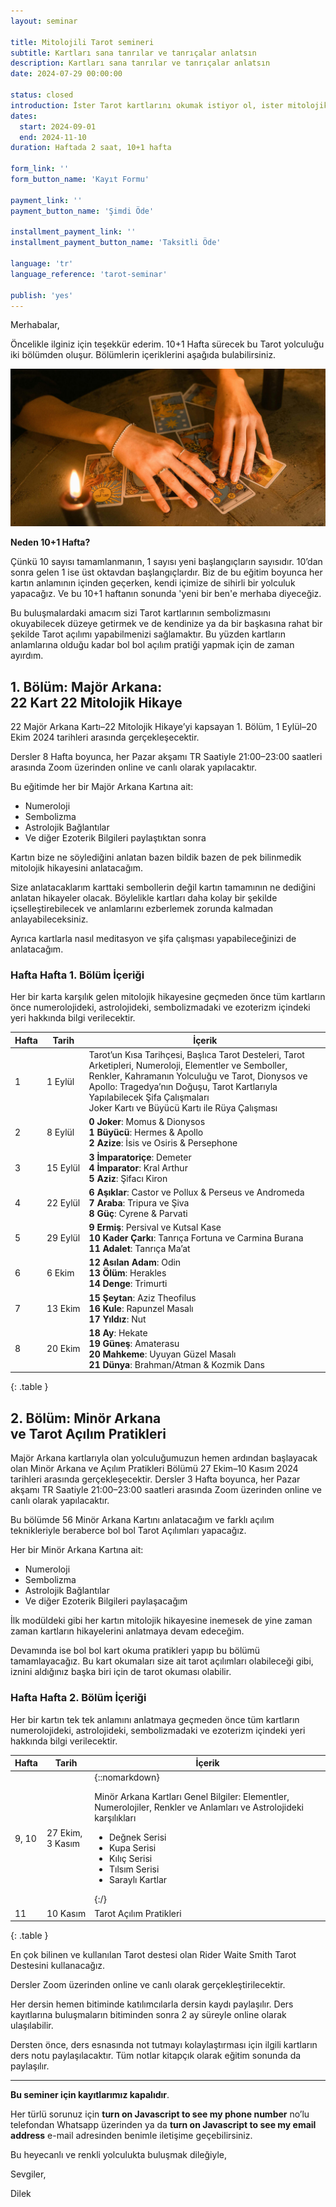 ```yaml
---
layout: seminar

title: Mitolojili Tarot semineri
subtitle: Kartları sana tanrılar ve tanrıçalar anlatsın
description: Kartları sana tanrılar ve tanrıçalar anlatsın
date: 2024-07-29 00:00:00

status: closed
introduction: İster Tarot kartlarını okumak istiyor ol, ister mitolojik hikaye çözümlemeyi seviyor ol, bu eğitimde her ikisi de var!
dates:
  start: 2024-09-01
  end: 2024-11-10
duration: Haftada 2 saat, 10+1 hafta

form_link: ''
form_button_name: 'Kayıt Formu'

payment_link: ''
payment_button_name: 'Şimdi Öde'

installment_payment_link: ''
installment_payment_button_name: 'Taksitli Öde'

language: 'tr'
language_reference: 'tarot-seminar'

publish: 'yes'
---
```


Merhabalar,

Öncelikle ilginiz için teşekkür ederim. 10+1 Hafta sürecek bu Tarot yolculuğu iki bölümden oluşur. Bölümlerin içeriklerini aşağıda bulabilirsiniz.

![Tarot kartları okuyan kadın.](/media/images-optimized/tarots_00.jpg)

**Neden 10+1 Hafta?**

Çünkü 10 sayısı tamamlanmanın, 1 sayısı yeni başlangıçların sayısıdır. 10’dan sonra gelen 1 ise üst oktavdan başlangıçlardır. Biz de bu eğitim boyunca her kartın anlamının içinden geçerken, kendi içimize de sihirli bir yolculuk yapacağız. Ve bu 10+1 haftanın sonunda 'yeni bir ben'e merhaba diyeceğiz. 

Bu buluşmalardaki amacım sizi Tarot kartlarının sembolizmasını okuyabilecek düzeye getirmek ve de kendinize ya da bir başkasına rahat bir şekilde Tarot açılımı yapabilmenizi sağlamaktır. Bu yüzden kartların anlamlarına olduğu kadar bol bol açılım pratiği yapmak için de zaman ayırdım. 

## 1. Bölüm: Majör Arkana: <br/>22 Kart 22 Mitolojik Hikaye

22 Majör Arkana Kartı–22 Mitolojik Hikaye’yi kapsayan 1. Bölüm, 1 Eylül–20 Ekim 2024 tarihleri arasında gerçekleşecektir.

Dersler 8 Hafta boyunca, her Pazar akşamı TR Saatiyle 21:00–23:00 saatleri arasında Zoom üzerinden online ve canlı olarak yapılacaktır.

Bu eğitimde her bir Majör Arkana Kartına ait:

+ Numeroloji
+ Sembolizma
+ Astrolojik Bağlantılar
+ Ve diğer Ezoterik Bilgileri paylaştıktan sonra

Kartın bize ne söylediğini anlatan bazen bildik bazen de pek bilinmedik mitolojik hikayesini anlatacağım.

Size anlatacaklarım karttaki sembollerin değil kartın tamamının ne dediğini anlatan hikayeler olacak. Böylelikle kartları daha kolay bir şekilde içselleştirebilecek ve anlamlarını ezberlemek zorunda kalmadan anlayabileceksiniz.

Ayrıca kartlarla nasıl meditasyon ve şifa çalışması yapabileceğinizi de anlatacağım.


### Hafta Hafta 1. Bölüm İçeriği

Her bir karta karşılık gelen mitolojik hikayesine geçmeden önce tüm kartların önce numerolojideki, astrolojideki, sembolizmadaki ve ezoterizm içindeki yeri hakkında bilgi verilecektir.

| Hafta | Tarih | İçerik |
| - | - | - |
| 1 | 1&nbsp;Eylül | Tarot’un Kısa Tarihçesi, Başlıca Tarot Desteleri, Tarot Arketipleri, Numeroloji, Elementler ve Semboller, Renkler, Kahramanın Yolculuğu ve Tarot, Dionysos ve Apollo: Tragedya’nın Doğuşu, Tarot Kartlarıyla Yapılabilecek Şifa Çalışmaları <br/>Joker Kartı ve Büyücü Kartı ile Rüya Çalışması |
| 2 | 8&nbsp;Eylül | **0 Joker**: Momus & Dionysos <br/>**1 Büyücü**: Hermes & Apollo <br/>**2 Azize**: İsis ve Osiris & Persephone |
| 3 | 15&nbsp;Eylül | **3 İmparatoriçe**: Demeter <br/>**4 İmparator**: Kral Arthur <br/>**5 Aziz**: Şifacı Kiron |
| 4 | 22&nbsp;Eylül | **6 Aşıklar**: Castor ve Pollux & Perseus ve Andromeda <br/>**7 Araba**: Tripura ve Şiva <br/>**8 Güç**: Cyrene & Parvati |
| 5 | 29&nbsp;Eylül | **9 Ermiş**: Persival ve Kutsal Kase <br/>**10 Kader Çarkı**: Tanrıça Fortuna ve Carmina Burana <br/>**11 Adalet**: Tanrıça Ma’at |
| 6 | 6&nbsp;Ekim | **12 Asılan Adam**: Odin <br/>**13 Ölüm**: Herakles <br/>**14 Denge**: Trimurti |
| 7 | 13&nbsp;Ekim | **15 Şeytan**: Aziz Theofilus <br/>**16 Kule**: Rapunzel Masalı <br/>**17 Yıldız**: Nut |
| 8 | 20&nbsp;Ekim | **18 Ay**: Hekate <br/>**19 Güneş**: Amaterasu <br/>**20 Mahkeme**: Uyuyan Güzel Masalı <br/>**21 Dünya**: Brahman/Atman & Kozmik Dans |
{: .table }

## 2. Bölüm: Minör Arkana <br/>ve Tarot Açılım Pratikleri

Majör Arkana kartlarıyla olan yolculuğumuzun hemen ardından başlayacak olan Minör Arkana ve Açılım Pratikleri Bölümü 27 Ekim–10 Kasım 2024 tarihleri arasında gerçekleşecektir. Dersler 3 Hafta boyunca, her Pazar akşamı TR Saatiyle 21:00–23:00 saatleri arasında Zoom üzerinden online ve canlı olarak yapılacaktır.

Bu bölümde 56 Minör Arkana Kartını anlatacağım ve farklı açılım teknikleriyle beraberce bol bol Tarot Açılımları yapacağız.

Her bir Minör Arkana Kartına ait:

+ Numeroloji
+ Sembolizma
+ Astrolojik Bağlantılar
+ Ve diğer Ezoterik Bilgileri paylaşacağım

İlk modüldeki gibi her kartın mitolojik hikayesine inemesek de yine zaman zaman kartların hikayelerini anlatmaya devam edeceğim.

Devamında ise bol bol kart okuma pratikleri yapıp bu bölümü tamamlayacağız. Bu kart okumaları size ait tarot açılımları olabileceği gibi, iznini aldığınız başka biri için de tarot okuması olabilir.

### Hafta Hafta 2. Bölüm İçeriği

Her bir kartın tek tek anlamını anlatmaya geçmeden önce tüm kartların numerolojideki, astrolojideki, sembolizmadaki ve ezoterizm içindeki yeri hakkında bilgi verilecektir. 

| Hafta | Tarih | İçerik |
| - | - | - |
| 9,&nbsp;10 | 27&nbsp;Ekim,<br/>3&nbsp;Kasım | {::nomarkdown}<p>Minör Arkana Kartları Genel Bilgiler: Elementler, Numerolojiler, Renkler ve Anlamları ve Astrolojideki karşılıkları</p><ul><li>Değnek Serisi</li><li>Kupa Serisi</li><li>Kılıç Serisi</li><li>Tılsım Serisi</li><li>Saraylı Kartlar</li></ul>{:/} |
| 11 | 10&nbsp;Kasım | Tarot Açılım Pratikleri |
{: .table }

En çok bilinen ve kullanılan Tarot destesi olan Rider Waite Smith Tarot Destesini kullanacağız.

Dersler Zoom üzerinden online ve canlı olarak gerçekleştirilecektir.

Her dersin hemen bitiminde katılımcılarla dersin kaydı paylaşılır. Ders kayıtlarına buluşmaların bitiminden sonra 2 ay süreyle online olarak ulaşılabilir.

Dersten önce, ders esnasında not tutmayı kolaylaştırması için ilgili kartların ders notu paylaşılacaktır. Tüm notlar kitapçık olarak eğitim sonunda da paylaşılır.

---

**Bu seminer için kayıtlarımız kapalıdır**.

Her türlü sorunuz için **<span class="phone"><noscript>turn on Javascript to see my phone number</noscript></span>** no’lu telefondan Whatsapp üzerinden ya da **<span class="email"><noscript>turn on Javascript to see my email address</noscript></span>** e-mail adresinden benimle iletişime geçebilirsiniz.

Bu heyecanlı ve renkli yolculukta buluşmak dileğiyle,

Sevgiler,

Dilek